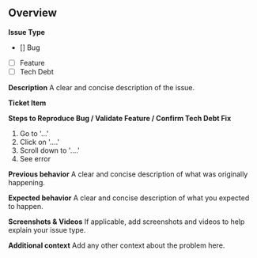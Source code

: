 ## Overview

**Issue Type**

- [] Bug
- [ ] Feature
- [ ] Tech Debt

**Description**
A clear and concise description of the issue.

**Ticket Item**

**Steps to Reproduce Bug / Validate Feature / Confirm Tech Debt Fix**

1. Go to '...'
2. Click on '....'
3. Scroll down to '....'
4. See error

**Previous behavior**
A clear and concise description of what was originally happening.

**Expected behavior**
A clear and concise description of what you expected to happen.

**Screenshots & Videos**
If applicable, add screenshots and videos to help explain your issue type.

**Additional context**
Add any other context about the problem here.
